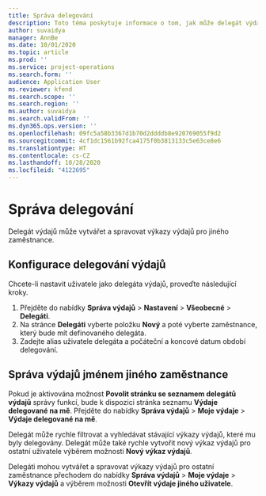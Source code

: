 ```yaml
---
title: Správa delegování
description: Toto téma poskytuje informace o tom, jak může delegát výdajů vytvářet a spravovat výkazy výdajů pro jiného zaměstnance.
author: suvaidya
manager: AnnBe
ms.date: 10/01/2020
ms.topic: article
ms.prod: ''
ms.service: project-operations
ms.search.form: ''
audience: Application User
ms.reviewer: kfend
ms.search.scope: ''
ms.search.region: ''
ms.author: suvaidya
ms.search.validFrom: ''
ms.dyn365.ops.version: ''
ms.openlocfilehash: 09fc5a58b3367d1b70d2ddddb8e920769055f9d2
ms.sourcegitcommit: 4cf1dc1561b92fca4175f0b3813133c5e63ce8e6
ms.translationtype: HT
ms.contentlocale: cs-CZ
ms.lasthandoff: 10/28/2020
ms.locfileid: "4122695"
---
```

# <a name="manage-delegation"></a>Správa delegování
Delegát výdajů může vytvářet a spravovat výkazy výdajů pro jiného zaměstnance.

## <a name="configuring-expense-delegation"></a>Konfigurace delegování výdajů

Chcete-li nastavit uživatele jako delegáta výdajů, proveďte následující kroky. 
1. Přejděte do nabídky **Správa výdajů** > **Nastavení** > **Všeobecné** > **Delegáti**. 
2. Na stránce **Delegáti** vyberte položku **Nový** a poté vyberte zaměstnance, který bude mít definovaného delegáta. 
3. Zadejte alias uživatele delegáta a počáteční a koncové datum období delegování.

## <a name="manage-expenses-on-behalf-of-another-employee"></a>Správa výdajů jménem jiného zaměstnance

Pokud je aktivována možnost **Povolit stránku se seznamem delegátů výdajů**  správy funkcí, bude k dispozici stránka seznamu **Výdaje delegované na mě**. Přejděte do nabídky **Správa výdajů** > **Moje výdaje** > **Výdaje delegované na mě**.

Delegát může rychle filtrovat a vyhledávat stávající výkazy výdajů, které mu byly delegovány. Delegát může také rychle vytvořit nový výkaz výdajů pro ostatní uživatele výběrem možnosti **Nový výkaz výdajů**.

Delegáti mohou vytvářet a spravovat výkazy výdajů pro ostatní zaměstnance přechodem do nabídky **Správa výdajů** > **Moje výdaje** > **Výkazy výdajů** a výběrem možnosti **Otevřít výdaje jiného uživatele**.
